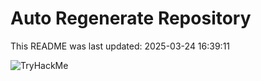 # Auto Regenerate Repository

This README was last updated: 2025-03-24 16:39:11

 ![TryHackMe](https://tryhackme.com/badge/533634)